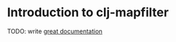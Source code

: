 # Introduction to clj-mapfilter

TODO: write [great documentation](http://jacobian.org/writing/what-to-write/)
